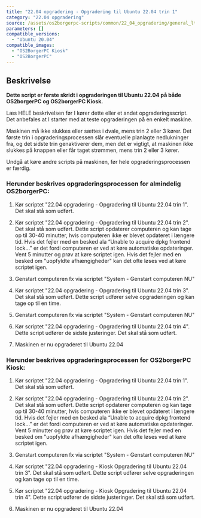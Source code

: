 ```yaml
---
title: "22.04 opgradering - Opgradering til Ubuntu 22.04 trin 1"
category: "22.04 opgradering"
source: /assets/os2borgerpc-scripts/common/22_04_opgradering/general_lts_upgrade_in_place_step_1.sh
parameters: []
compatible_versions: 
  - "Ubuntu 20.04"
compatible_images:
  - "OS2BorgerPC Kiosk"
  - "OS2BorgerPC"
---
```


## Beskrivelse
**Dette script er første skridt i opgraderingen til Ubuntu 22.04 på både OS2borgerPC og OS2borgerPC Kiosk.**

Læs HELE beskrivelsen før I kører dette eller et andet opgraderingsscript.
Det anbefales at I starter med at teste opgraderingen på en enkelt maskine.

Maskinen må ikke slukkes eller sættes i dvale, mens trin 2 eller 3 kører. Det første trin i opgraderingsprocessen slår eventuelle planlagte nedlukninger fra, og det sidste trin genaktiverer dem, men det er vigtigt, at maskinen ikke slukkes på knappen eller får taget strømmen, mens trin 2 eller 3 kører.

Undgå at køre andre scripts på maskinen, før hele opgraderingsprocessen er færdig.

### Herunder beskrives opgraderingsprocessen for almindelig OS2borgerPC:

1. Kør scriptet "22.04 opgradering - Opgradering til Ubuntu 22.04 trin 1". Det skal stå som udført.

2. Kør scriptet "22.04 opgradering - Opgradering til Ubuntu 22.04 trin 2". Det skal stå som udført. Dette script opdaterer computeren og kan tage op til 30-40 minutter, hvis computeren ikke er blevet opdateret i længere tid. Hvis det fejler med en besked ala “Unable to acquire dpkg frontend lock…” er det fordi computeren er ved at køre automatiske opdateringer. Vent 5 minutter og prøv at køre scriptet igen. Hvis det fejler med en besked om "uopfyldte afhængigheder" kan det ofte løses ved at køre scriptet igen.

3. Genstart computeren fx via scriptet "System - Genstart computeren NU"

4. Kør scriptet "22.04 opgradering - Opgradering til Ubuntu 22.04 trin 3". Det skal stå som udført. Dette script udfører selve opgraderingen og kan tage op til en time.

5.  Genstart computeren fx via scriptet "System - Genstart computeren NU"

6. Kør scriptet "22.04 opgradering - Opgradering til Ubuntu 22.04 trin 4". Dette script udfører de sidste justeringer. Det skal stå som udført.

7. Maskinen er nu opgraderet til Ubuntu 22.04

### Herunder beskrives opgraderingsprocessen for OS2borgerPC Kiosk:
1. Kør scriptet "22.04 opgradering - Opgradering til Ubuntu 22.04 trin 1". Det skal stå som udført.

2. Kør scriptet "22.04 opgradering - Opgradering til Ubuntu 22.04 trin 2". Det skal stå som udført. Dette script opdaterer computeren og kan tage op til 30-40 minutter, hvis computeren ikke er blevet opdateret i længere tid. Hvis det fejler med en besked ala “Unable to acquire dpkg frontend lock…” er det fordi computeren er ved at køre automatiske opdateringer. Vent 5 minutter og prøv at køre scriptet igen. Hvis det fejler med en besked om "uopfyldte afhængigheder" kan det ofte løses ved at køre scriptet igen.

3. Genstart computeren fx via scriptet "System - Genstart computeren NU"

4. Kør scriptet "22.04 opgradering - Kiosk Opgradering til Ubuntu 22.04 trin 3". Det skal stå som udført. Dette script udfører selve opgraderingen og kan tage op til en time.

5. Kør scriptet "22.04 opgradering - Kiosk Opgradering til Ubuntu 22.04 trin 4". Dette script udfører de sidste justeringer. Det skal stå som udført.

6. Maskinen er nu opgraderet til Ubuntu 22.04

